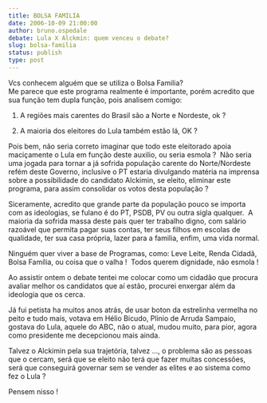 ```yaml
---
title: BOLSA FAMILIA
date: 2006-10-09 21:00:00
author: bruno.ospedale
debate: Lula X Alckmin: quem venceu o debate?
slug: bolsa-familia
status: publish 
type: post
---
```


Vcs conhecem alguém que se utiliza o Bolsa Familia?  
Me parece que este programa realmente é importante, porém acredito que sua função tem dupla função, pois analisem comigo:  



1) A regiões mais carentes do Brasil são a Norte e Nordeste, ok ?


2) A maioria dos eleitores do Lula também estão lá, OK ?


Pois bem, não seria correto imaginar que todo este eleitorado apoia maciçamente o Lula em função deste auxilio, ou seria esmola ?  Não seria uma jogada para tornar a já sofrida população carente do Norte/Nordeste refém deste Governo, inclusive o PT estaria divulgando matéria na imprensa sobre a possibilidade do candidato Alckimin, se eleito, eliminar este programa, para assim consolidar os votos desta população ?


Siceramente, acredito que grande parte da população pouco se importa com as ideologias, se fulano é do PT, PSDB, PV ou outra sigla qualquer.  A maioria da sofrida massa deste pais quer ter trabalho digno, com salário razoável que permita pagar suas contas, ter seus filhos em escolas de qualidade, ter sua casa própria, lazer para a familia, enfim, uma vida normal.


Ninguém quer viver a base de Programas, como: Leve Leite, Renda Cidadã, Bolsa Família, ou coisa que o valha !  Todos querem dignidade, não esmola !


Ao assistir ontem o debate tentei me colocar como um cidadão que procura avaliar melhor os candidatos que aí estão, procurei enxergar além da ideologia que os cerca.


Já fui petista ha muitos anos atrás, de usar boton da estrelinha vermelha no peito e tudo mais, votava em Hélio Bicudo, Plinio de Arruda Sampaio, gostava do Lula, aquele do ABC, não o atual, mudou muito, para pior, agora como presidente me decepcionou mais ainda.


Talvez o Alckimin pela sua trajetória, talvez ..., o problema são as pessoas que o cercam, será que se eleito não terá que fazer muitas concessões, será que conseguirá governar sem se vender as elites e ao sistema como fez o Lula ?  


Pensem nisso !


 


